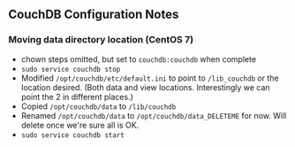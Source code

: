 ## CouchDB Configuration Notes


### Moving data directory location (CentOS 7)

* chown steps omitted, but set to `couchdb:couchdb` when complete
* `sudo service couchdb stop`
* Modified `/opt/couchdb/etc/default.ini` to point to `/lib_couchdb` or the location desired. (Both data and view locations. Interestingly we can point the 2 in different places.)
* Copied `/opt/couchdb/data` to `/lib/couchdb`
* Renamed `/opt/couchdb/data` to `/opt/couchdb/data_DELETEME` for now. Will delete once we're sure all is OK.
* `sudo service couchdb start`
